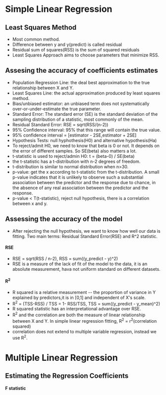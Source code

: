 # Simple Linear Regression

## Least Squares Method
* Most common method.
* Difference between y and y(predict) is called residual
* Residual sum of squares(RSS) is the sum of squared residuals
* Least Squares Approach aims to choose parameters that minimize RSS.

## Assesing the accuracy of coefficients estimates
* Population Regression Line: the deal best approximation to the true relationship between X and Y.
* Least Squares Line: the actual approximation produced by least squares method.
* Bias/unbiased estimator: an unbiased term does not systematically over-or-under-estimate the true parameter.
* Standard Error: The standard error (SE) is the standard deviation of the sampling distribution of a statistic, most commonly of the mean.
* Residual Standard Error: RSE = sqrt(RSS/(n-2))
* 95% Confidence interval: 95% that this range will contain the true value.
* 95% confidence interval = [estimator - 2SE,estimator + 2SE]
* Hypothesis Tests: null hyphothesis(H0) and alternative hypothesis(Ha)
* To reject/admit H0, we need to know that beta is 0 or not. It depends on the error of different samples. So SE(beta) also matters a lot.
* t-statistic is used to reject/admin H0: t = (beta-0) / SE(beta)
* the t-statistic has a t-distribution with n-2 degrees of freedom. 
* t-distribution is similar to normal distribution when n>30.
* p-value: get the x according to t-statistic from the t-distribution. A small p-value indicates that it is unlikely to observe such a substantial association between the predictor and the response due to chance, in the absence of any real association between the predictor and the response.
* p-value < T(t-statistic), reject null hypothesis, there is a correlation between x and y.

## Assessing the accuracy of the model
* After rejecting the null hypothesis, we want to know how well our data is fitting. Two main terms: Residual Standard Error(RSE) and R^2 statistic.
#### RSE
* RSE = sqrt(RSS / n-2), RSS = sum((y_predict - y)^2)
* RSE is a measure of the lack of fit of the model to the data, it is an absolute measurement, hava not uniform standard on different datasets.

#### R<sup>2</sup>
* R squared is a relative measurement -- the proportion of variance in Y explained by predictors,it is in [0,1] and independent of X's scale.
* R<sup>2</sup> = (TSS-RSS) / TSS = 1- RSS/TSS, TSS = sum((y_predict - y_mean)^2)
* R squared statistic has an interpretational advantage over RSE.
* R<sup>2</sup> and the correlation are both the measure of linear relationship between X and Y. In simple linear regression fitting, R<sup>2</sup> = r<sup>2</sup>(correlation squared)
* correlation does not extend to multiple variable regression, instead we use R<sup>2</sup>.

# Multiple Linear Regression
## Estimating the Regression Coefficients
#### F statistic
